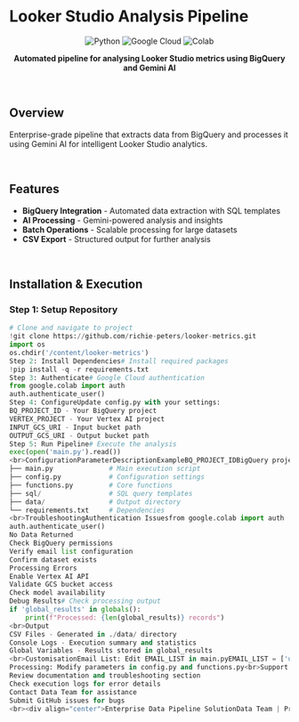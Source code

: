 # Looker Studio Analysis Pipeline

<div align="center">

![Python](https://img.shields.io/badge/Python-3.8+-1e3a5f?style=for-the-badge&logo=python&logoColor=f5f5dc)
![Google Cloud](https://img.shields.io/badge/Google_Cloud-BigQuery_|_Vertex_AI-1e3a5f?style=for-the-badge&logo=google-cloud&logoColor=f5f5dc)
![Colab](https://img.shields.io/badge/Google-Colab-1e3a5f?style=for-the-badge&logo=google-colab&logoColor=f5f5dc)

**Automated pipeline for analysing Looker Studio metrics using BigQuery and Gemini AI**

</div>

<br>

## Overview

Enterprise-grade pipeline that extracts data from BigQuery and processes it using Gemini AI for intelligent Looker Studio analytics.

<br>

## Features

- **BigQuery Integration** - Automated data extraction with SQL templates
- **AI Processing** - Gemini-powered analysis and insights  
- **Batch Operations** - Scalable processing for large datasets
- **CSV Export** - Structured output for further analysis

<br>

## Installation & Execution

### Step 1: Setup Repository
```python
# Clone and navigate to project
!git clone https://github.com/richie-peters/looker-metrics.git
import os
os.chdir('/content/looker-metrics')
Step 2: Install Dependencies# Install required packages
!pip install -q -r requirements.txt
Step 3: Authenticate# Google Cloud authentication
from google.colab import auth
auth.authenticate_user()
Step 4: ConfigureUpdate config.py with your settings:
BQ_PROJECT_ID - Your BigQuery project
VERTEX_PROJECT - Your Vertex AI project
INPUT_GCS_URI - Input bucket path
OUTPUT_GCS_URI - Output bucket path
Step 5: Run Pipeline# Execute the analysis
exec(open('main.py').read())
<br>ConfigurationParameterDescriptionExampleBQ_PROJECT_IDBigQuery project ID"my-project"VERTEX_PROJECTVertex AI project ID"my-vertex-project"INPUT_GCS_URIInput storage location"gs://bucket/input/"OUTPUT_GCS_URIOutput storage location"gs://bucket/output/"EMAIL_LISTTarget emails for analysisList of email strings<br>Project Structurelooker-metrics/
├── main.py              # Main execution script
├── config.py            # Configuration settings  
├── functions.py         # Core functions
├── sql/                 # SQL query templates
├── data/                # Output directory
└── requirements.txt     # Dependencies
<br>TroubleshootingAuthentication Issuesfrom google.colab import auth
auth.authenticate_user()
No Data Returned
Check BigQuery permissions
Verify email list configuration
Confirm dataset exists
Processing Errors
Enable Vertex AI API
Validate GCS bucket access
Check model availability
Debug Results# Check processing output
if 'global_results' in globals():
    print(f"Processed: {len(global_results)} records")
<br>Output
CSV Files - Generated in ./data/ directory
Console Logs - Execution summary and statistics
Global Variables - Results stored in global_results
<br>CustomisationEmail List: Edit EMAIL_LIST in main.pyEMAIL_LIST = ['user@company.com', 'user2@company.com']
Processing: Modify parameters in config.py and functions.py<br>Support
Review documentation and troubleshooting section
Check execution logs for error details
Contact Data Team for assistance
Submit GitHub issues for bugs
<br><div align="center">Enterprise Data Pipeline SolutionData Team | Production Ready</div>
```